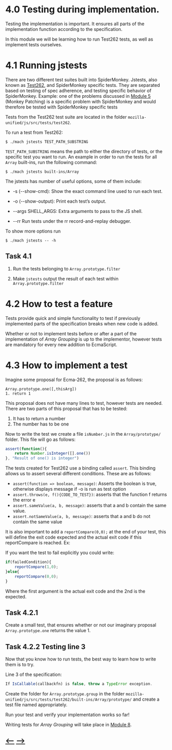 # 4.0 Testing during implementation. 

Testing the implementation is important. It ensures all parts of the implementation function according to the specification. 

In this module we will be learning how to run Test262 tests, as well as implement tests ourselves. 


# **4.1** Running jstests

There are two different test suites built into SpiderMonkey. Jstests, also known as [Test262](https://github.com/tc39/test262), and SpiderMonkey specific tests. They are separated based on testing of spec adherence, and testing specific behavior of SpiderMonkey. Example: one of the problems discussed in [Module 5](../Module%205/Module5.md) (Monkey Patching) is a specific problem with SpiderMonkey and would therefore be tested with SpiderMonkey specific tests

Tests from the Test262 test suite are located in the folder `mozilla-unified/js/src/tests/test262`.

To run a test from Test262:

```console
$ ./mach jstests TEST_PATH_SUBSTRING 
```

`TEST_PATH_SUBSTRING` means the path to either the directory of tests, or the specific test you want to run. An example in order to run the tests for all `Array` built-ins, run the following command:

```console
$ ./mach jstests built-ins/Array
```

The jstests has number of useful options, some of them include:

- -s (--show-cmd): Show the exact command line used to run each test.

- -o (--show-output): Print each test’s output.

- --args SHELL_ARGS: Extra arguments to pass to the JS shell.

- --rr Run tests under the rr record-and-replay debugger.

To show more options run

```console
$ ./mach jstests -- -h
```


## **Task 4.1** 

1. Run the tests belonging to `Array.prototype.filter`

2. Make `jstests` output the result of each test within `Array.prototype.filter`

# **4.2** How to test a feature

Tests provide quick and simple functionality to test if previously implemented parts of the specification breaks when new code is added.

Whether or not to implement tests before or after a part of the implementation of _Array Grouping_ is up to the implementor, however tests are mandatory for every new addition to EcmaScript. 


# **4.3** How to implement a test

Imagine some proposal for Ecma-262, the proposal is as follows:
```
Array.prototype.one([,thisArg])
1. return 1
```

This proposal does not have many lines to test, however tests are needed. There are two parts of this proposal that has to be tested:
1. It has to return a number
2. The number has to be one

Now to write the test we create a file `isNumber.js` in the `Array/prototype/` folder. This file will go as follows:

```js
assert(function(){
    return Number.isInteger([].one())
}, "Result of one() is integer")
```

The tests created for Test262 use a binding called `assert`. This binding allows us to assert several different conditions. These are as follows:

- `assert(function => boolean, message)`: Asserts the boolean is true, otherwise displays message if -o is run as test option
- `assert.throws(e, f(){CODE_TO_TEST})`: asserts that the function f returns the error e
- `assert.sameValue(a, b, message)`: asserts that a and b contain the same value.
- `assert.notSameValue(a, b, message)`: asserts that a and b do not contain the same value

It is also important to add a `reportCompare(0,0);` at the end of your test, this will define the exit code expected and the actual exit code if this reportCompare is reached. Ex:

If you want the test to fail explicitly you could write:
```js
if(failedCondition){
    reportCompare(1,0);
}else{
    reportCompare(0,0);
}
```
Where the first argument is the actual exit code and the 2nd is the expected. 


## **Task 4.2.1**

Create a small test, that ensures whether or not our imaginary proposal `Array.prototype.one` returns the value 1. 


## **Task 4.2.2** Testing line 3

Now that you know how to run tests, the best way to learn how to write them is to try.

Line 3 of the specification:
```js
If IsCallable(callbackfn) is false, throw a TypeError exception.
```

Create the folder for `Àrray.prototype.group` in the folder `mozilla-unified/js/src/tests/test262/built-ins/Array/prototype/` and create a test file named appropriately.

Run your test and verify your implementation works so far!

Writing tests for _Array Grouping_ will take place in [Module 8](../Module%208/Module8.md).


## [<--](../Module%203/Module3.md) [-->](../Module%205/Module5.md) 
      
